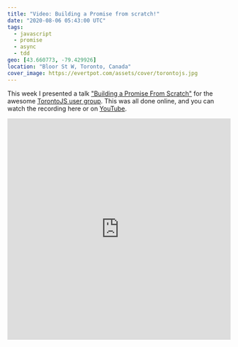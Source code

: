 ```yaml
---
title: "Video: Building a Promise from scratch!"
date: "2020-08-06 05:43:00 UTC"
tags:
  - javascript
  - promise
  - async
  - tdd
geo: [43.660773, -79.429926]
location: "Bloor St W, Toronto, Canada"
cover_image: https://evertpot.com/assets/cover/torontojs.jpg
---
```


This week I presented a talk ["Building a Promise From Scratch"][1] for the
awesome [TorontoJS user group][2]. This was all done online, and you can watch
the recording here or on [YouTube][1].

<iframe style="width: 100%; min-width: 500px; min-height: 500px" src="https://www.youtube.com/embed/CVzx-6fu0d8" frameborder="0" allow="accelerometer; autoplay; encrypted-media; gyroscope; picture-in-picture" allowfullscreen></iframe>

[1]: https://www.youtube.com/watch?v=CVzx-6fu0d8
[2]: https://torontojs.com/

